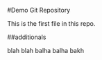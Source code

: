 #Demo Git Repository

This is the first file in this repo.


##additionals

blah blah balha balha bakh